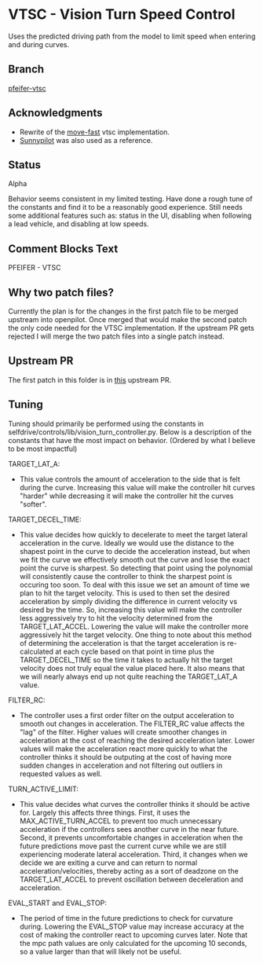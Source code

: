 # VTSC - Vision Turn Speed Control
Uses the predicted driving path from the model to limit speed when entering
and during curves.

## Branch
[pfeifer-vtsc](https://github.com/pfeiferj/openpilot/tree/pfeifer-vtsc)

## Acknowledgments
* Rewrite of the [move-fast](https://github.com/move-fast/openpilot) vtsc
implementation.
* [Sunnypilot](https://github.com/sunnyhaibin/sunnypilot) was also used as a
reference.

## Status
Alpha

Behavior seems consistent in my limited testing. Have done a rough tune of the
constants and find it to be a reasonably good experience. Still needs some
additional features such as: status in the UI, disabling when following a lead
vehicle, and disabling at low speeds.

## Comment Blocks Text
PFEIFER - VTSC

## Why two patch files?
Currently the plan is for the changes in the first patch file to be merged
upstream into openpilot. Once merged that would make the second patch the only
code needed for the VTSC implementation. If the upstream PR gets rejected I
will merge the two patch files into a single patch instead.

## Upstream PR
The first patch in this folder is in [this](https://github.com/commaai/openpilot/pull/27741) upstream PR.

## Tuning
Tuning should primarily be performed using the constants in
selfdrive/controls/lib/vision\_turn\_controller.py. Below is a description of
the constants that have the most impact on behavior. (Ordered by what I believe
to be most impactful)

TARGET\_LAT\_A:
  - This value controls the amount of acceleration to the side that is felt
  during the curve. Increasing this value will make the controller hit curves
  "harder" while decreasing it will make the controller hit the curves "softer".

TARGET\_DECEL\_TIME:
  - This value decides how quickly to decelerate to meet the target lateral
  acceleration in the curve. Ideally we would use the distance to the shapest
  point in the curve to decide the acceleration instead, but when we fit the
  curve we effectively smooth out the curve and lose the exact point the curve
  is sharpest. So detecting that point using the polynomial will consistently
  cause the controller to think the sharpest point is occuring too soon. To
  deal with this issue we set an amount of time we plan to hit the target
  velocity. This is used to then set the desired acceleration by simply
  dividing the difference in current velocity vs desired by the time. So,
  increasing this value will make the controller less aggressively try to hit
  the velocity determined from the TARGET\_LAT\_ACCEL. Lowering the value will
  make the controller more aggressively hit the target velocity. One thing to
  note about this method of determining the acceleration is that the target
  acceleration is re-calculated at each cycle based on that point in time plus
  the TARGET\_DECEL\_TIME so the time it takes to actually hit the target
  velocity does not truly equal the value placed here. It also means that we
  will nearly always end up not quite reaching the TARGET\_LAT\_A value.

FILTER\_RC:
  - The controller uses a first order filter on the output acceleration to
  smooth out changes in acceleration. The FILTER\_RC value affects the "lag" of
  the filter. Higher values will create smoother changes in acceleration at the
  cost of reaching the desired acceleration later. Lower values will make the
  acceleration react more quickly to what the controller thinks it should be
  outputing at the cost of having more sudden changes in acceleration and not
  filtering out outliers in requested values as well.

TURN\_ACTIVE\_LIMIT:
  - This value decides what curves the controller thinks it should be active
  for. Largely this affects three things. First, it uses the
  MAX\_ACTIVE\_TURN\_ACCEL to prevent too much unnecessary acceleration if the
  controllers sees another curve in the near future. Second, it prevents
  uncomfortable changes in acceleration when the future predictions move past
  the current curve while we are still experiencing moderate lateral
  acceleration. Third, it changes when we decide we are exiting a curve and can
  return to normal acceleration/velocities, thereby acting as a sort of
  deadzone on the TARGET\_LAT\_ACCEL to prevent oscillation between
  deceleration and acceleration.

EVAL\_START and EVAL\_STOP:
  - The period of time in the future predictions to check for curvature during.
  Lowering the EVAL\_STOP value may increase accuracy at the cost of making the
  controller react to upcoming curves later. Note that the mpc path values are
  only calculated for the upcoming 10 seconds, so a value larger than that will
  likely not be useful.
